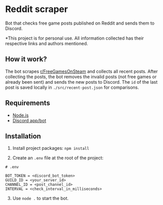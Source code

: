# Reddit scraper

Bot that checks free game posts published on Reddit and sends them to Discord.

*This project is for personal use. All information collected has their respective links and authors mentioned.

## How it work?

The bot scrapes [r/FreeGamesOnSteam](https://www.reddit.com/r/FreeGamesOnSteam/) and collects all recent posts. After collecting the posts, the bot removes the invalid posts (not free games or already been sent) and sends the new posts to Discord. The `id` of the last post is saved locally in `./src/recent-post.json` for comparisons.

## Requirements
- [Node.js](https://nodejs.org/en/)
- [Discord app/bot](https://discordapp.com/developers/applications)

## Installation

1) Install project packages: `npm install`

2) Create an `.env` file at the root of the project:

```
# .env

BOT_TOKEN = <discord_bot_token>
GUILD_ID = <your_server_id>
CHANNEL_ID = <post_channel_id>
INTERVAL = <check_interval_in_milliseconds>
```

3) Use `node .` to start the bot.